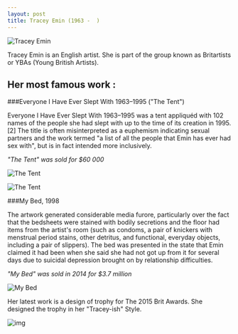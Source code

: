 ```yaml
---
layout: post
title: Tracey Emin (1963 -  )
---
```



![Tracey Emin](http://i.guim.co.uk/static/w-620/h--/q-95/sys-images/Guardian/Pix/pictures/2014/8/12/1407836038334/Tracey-Emin-011.jpg)

Tracey Emin is an English artist. She is part of the group known as Britartists or YBAs (Young British Artists).



## Her most famous work :

###Everyone I Have Ever Slept With 1963–1995 ("The Tent")

Everyone I Have Ever Slept With 1963–1995 was a tent appliquéd with 102 names of the people she had slept with up to the time of its creation in 1995.[2] The title is often misinterpreted as a euphemism indicating sexual partners and the work termed "a list of all the people that Emin has ever had sex with", but is in fact intended more inclusively.

*"The Tent" was sold for $60 000*

![The Tent](https://joshagraphic.files.wordpress.com/2012/03/screen-shot-2012-03-27-at-10-12-53.png)

![The Tent](http://upload.wikimedia.org/wikipedia/en/b/b9/Emin-Tent-Exterior.jpg)

###My Bed, 1998

The artwork generated considerable media furore, particularly over the fact that the bedsheets were stained with bodily secretions and the floor had items from the artist's room (such as condoms, a pair of knickers with menstrual period stains, other detritus, and functional, everyday objects, including a pair of slippers). The bed was presented in the state that Emin claimed it had been when she said she had not got up from it for several days due to suicidal depression brought on by relationship difficulties.

*"My Bed" was sold in 2014 for $3.7 million*

![My Bed](https://propagandum.files.wordpress.com/2012/06/tracey-emin-my-bed.jpg)


 Her latest work is a design of trophy for The 2015 Brit Awards. She designed the trophy in her "Tracey-ish" Style.
 
 ![img](http://ichef.bbci.co.uk/news/660/media/images/79459000/jpg/_79459045_britstatue1_624reuters.jpg)
